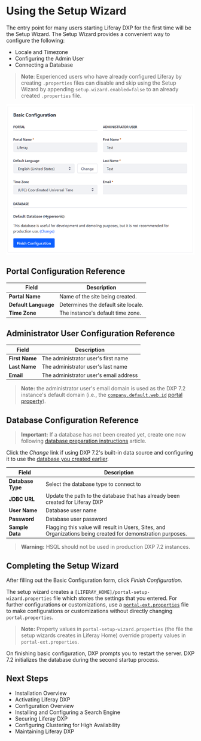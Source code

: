 # Using the Setup Wizard

The entry point for many users starting Liferay DXP for the first time will be the Setup Wizard. The Setup Wizard provides a convenient way to configure the following:

* Locale and Timezone
* Configuring the Admin User
* Connecting a Database

> **Note**: Experienced users who have already configured Liferay by creating `.properties` files can disable and skip using the Setup Wizard by appending `setup.wizard.enabled=false` to an already created `.properties` file.

![Supply the information for the portal and the portal's default administrator user on the Basic Configuration page.](./using-the-setup-wizard/images/01.png)

## Portal Configuration Reference

| Field | Description |
| --- | --- |
| **Portal Name** | Name of the site being created. |
| **Default Language** | Determines the default site locale. |
| **Time Zone**  | The instance's default time zone. |

## Administrator User Configuration Reference

| Field | Description |
| --- | --- |
| **First Name** | The administrator user's first name |
| **Last Name** | The administrator user's last name |
| **Email** | The administrator user's email address |

> **Note:** the administrator user's email domain is used as the DXP 7.2 instance's default domain (i.e., the [`company.default.web.id`](https://docs.liferay.com/dxp/portal/7.2-latest/propertiesdoc/portal.properties.html#Company) [portal property](https://help.liferay.com/hc/en-us/articles/360028712292-Portal-Properties)).

## Database Configuration Reference

> **Important:** If a database has not been created yet, create one now following [database preparation instructions](./connecting-a-database.md) article.

Click the *Change* link if using DXP 7.2's built-in data source and configuring it to use the [database you created earlier](./connecting-a-database.md).

| Field | Description |
| --- | --- |
| **Database Type** | Select the database type to connect to |
| **JDBC URL** | Update the path to the database that has already been created for Liferay DXP |
| **User Name** | Database user name |
| **Password** | Database user password |
| **Sample Data** | Flagging this value will result in Users, Sites, and Organizations being created for demonstration purposes. |

> **Warning:** HSQL should not be used in production DXP 7.2 instances.

## Completing the Setup Wizard

After filling out the Basic Configuration form, click *Finish Configuration*.

The setup wizard creates a `[LIFERAY_HOME]/portal-setup-wizard.properties` file which stores the settings that you entered. For further configurations or customizations, use a [`portal-ext.properties`](https://help.liferay.com/hc/en-us/articles/360028712292-Portal-Properties) file to make configurations or customizations without directly changing `portal.properties`.

> **Note:** Property values in `portal-setup-wizard.properties` (the file the setup wizards creates in Liferay Home) override property values in `portal-ext.properties`.

On finishing basic configuration, DXP prompts you to restart the server. DXP 7.2 initializes the database during the second startup process.

## Next Steps

* Installation Overview
* Activating Liferay DXP
* Configuration Overview
* Installing and Configuring a Search Engine
* Securing Liferay DXP
* Configuring Clustering for High Availability
* Maintaining Liferay DXP

